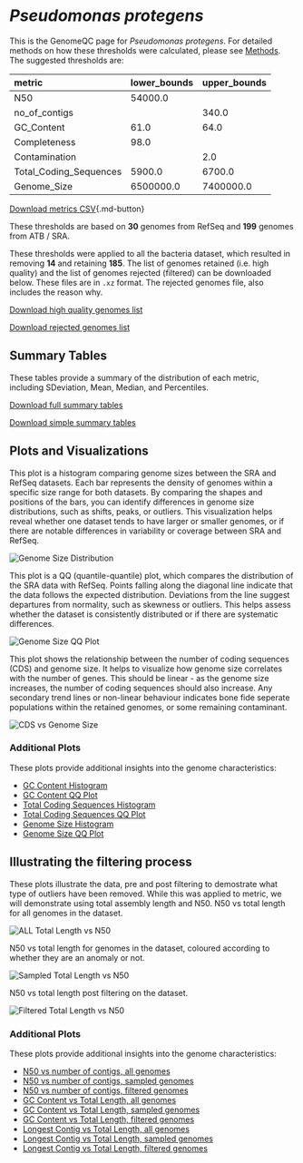 # *Pseudomonas protegens*

This is the GenomeQC page for *Pseudomonas protegens*. For detailed methods on how these thresholds were calculated, please see [Methods](../../methods.md).
The suggested thresholds are: 

| metric                 | lower_bounds   | upper_bounds   |
|:-----------------------|:---------------|:---------------|
| N50                    | 54000.0        |                |
| no_of_contigs          |                | 340.0          |
| GC_Content             | 61.0           | 64.0           |
| Completeness           | 98.0           |                |
| Contamination          |                | 2.0            |
| Total_Coding_Sequences | 5900.0         | 6700.0         |
| Genome_Size            | 6500000.0      | 7400000.0      |

[Download metrics CSV](Pseudomonas_protegens_metrics.csv){.md-button}


These thresholds are based on **30** genomes from RefSeq and **199** genomes from ATB / SRA.

These thresholds were applied to all the bacteria dataset, which resulted in removing **14** and retaining **185**.
The list of genomes retained (i.e. high quality) and the list of genomes rejected (filtered) can be downloaded below. These files are in `.xz` format. The rejected genomes file, also includes the reason why.

[Download high quality genomes list](Pseudomonas_protegens_high_quality_genomes.csv.xz)


[Download rejected genomes list](Pseudomonas_protegens_filtered_out_genomes.csv.xz)



## Summary Tables
These tables provide a summary of the distribution of each metric, including SDeviation, Mean, Median, and Percentiles.

[Download full summary tables](summary.csv)

[Download simple summary tables](selected_summary.csv)

## Plots and Visualizations

This plot is a histogram comparing genome sizes between the SRA and RefSeq datasets. Each bar represents the density of genomes within a specific size range for both datasets. By comparing the shapes and positions of the bars, you can identify differences in genome size distributions, such as shifts, peaks, or outliers. This visualization helps reveal whether one dataset tends to have larger or smaller genomes, or if there are notable differences in variability or coverage between SRA and RefSeq.

![Genome Size Distribution](Genome_Size_refseq_histogram_kde.png)

This plot is a QQ (quantile-quantile) plot, which compares the distribution of the SRA data with RefSeq. Points falling along the diagonal line indicate that the data follows the expected distribution. Deviations from the line suggest departures from normality, such as skewness or outliers. This helps assess whether the dataset is consistently distributed or if there are systematic differences.

![Genome Size QQ Plot](Genome_Size_refseq_qqplot.png)

This plot shows the relationship between the number of coding sequences (CDS) and genome size. It helps to visualize how genome size correlates with the number of genes. This should be linear - as the genome size increases, the number of coding sequences should also increase. Any secondary trend lines or non-linear behaviour indicates bone fide seperate populations within the retained genomes, or some remaining contaminant. 

![CDS vs Genome Size](Pseudomonas_protegens_CDS_vs_Genome_Size.png)

### Additional Plots

These plots provide additional insights into the genome characteristics:

- [GC Content Histogram](GC_Content_refseq_histogram_kde.png)
- [GC Content QQ Plot](GC_Content_refseq_qqplot.png)
- [Total Coding Sequences Histogram](Total_Coding_Sequences_refseq_histogram_kde.png)
- [Total Coding Sequences QQ Plot](Total_Coding_Sequences_refseq_qqplot.png)
- [Genome Size Histogram](Genome_Size_refseq_histogram_kde.png)
- [Genome Size QQ Plot](Genome_Size_refseq_qqplot.png)
## Illustrating the filtering process
These plots illustrate the data, pre and post filtering to demostrate what type of outliers have been removed. While this was applied to metric, we will demonstrate using total assembly length and N50.
N50 vs total length for all genomes in the dataset.

![ALL Total Length vs N50](Pseudomonas_protegens_all_total_length_N50.png)

N50 vs total length for genomes in the dataset, coloured according to whether they are an anomaly or not.

![Sampled Total Length vs N50](Pseudomonas_protegens_sample_total_length_N50.png)

N50 vs total length post filtering on the dataset.

![Filtered Total Length vs N50](Pseudomonas_protegens_filt_total_length_N50.png)

### Additional Plots

These plots provide additional insights into the genome characteristics:

- [N50 vs number of contigs, all genomes](Pseudomonas_protegens_all_N50_number.png)
- [N50 vs number of contigs, sampled genomes](Pseudomonas_protegens_sample_N50_number.png)
- [N50 vs number of contigs, filtered genomes](Pseudomonas_protegens_filt_N50_number.png)
- [GC Content vs Total Length, all genomes](Pseudomonas_protegens_all_total_length_GC_Content.png)
- [GC Content vs Total Length, sampled genomes](Pseudomonas_protegens_sample_total_length_GC_Content.png)
- [GC Content vs Total Length, filtered genomes](Pseudomonas_protegens_filt_total_length_GC_Content.png)
- [Longest Contig vs Total Length, all genomes](Pseudomonas_protegens_all_total_length_longest.png)
- [Longest Contig vs Total Length, sampled genomes](Pseudomonas_protegens_sample_total_length_longest.png)
- [Longest Contig vs Total Length, filtered genomes](Pseudomonas_protegens_filt_total_length_longest.png)
